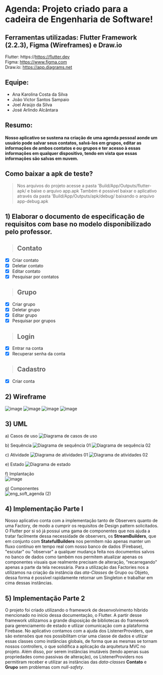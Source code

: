 # Agenda: Projeto criado para a cadeira de Engenharia de Software!

## Ferramentas utilizadas: Flutter Framework (2.2.3), Figma (Wireframes) e Draw.io
Flutter: https://https://flutter.dev <br>
Figma: https://www.figma.com <br>
Draw.io: https://app.diagrams.net <br>

## Equipe:
- Ana Karolina Costa da Silva
- João Victor Santos Sampaio 
- Joel Araújo da Silva
- José Arlindo Alcântara

## Resumo:
#### Nosso aplicativo se sustena na criação de uma agenda pessoal aonde um usuário pode salvar seus contatos, salvá-los em grupos, editar as informações de ambos contatos e ou grupos e ter acesso à essas informações em qualquer dispositivo, tendo em vista que essas informações são salvas em nuvem.

## Como baixar a apk de teste?
> Nos arquivos do projeto acesse a pasta 'Build/App/Outputs/flutter-apk/ e baixe o arquivo app.apk
> Também é possível baixar o aplicativo através da pasta 'Build/App/Outputs/apk/debug/ baixando o arquivo app-debug.apk

## 1) Elaborar o documento de especificação de requisitos com base no modelo disponibilizado pelo professor. 
> ## Contato
- [X] Criar contato
- [X] Deletar contato
- [X] Editar contato
- [X] Pesquisar por contatos

> ## Grupo
- [X] Criar grupo
- [X] Deletar grupo
- [X] Editar grupo
- [X] Pesquisar por grupos

> ## Login
- [X] Entrar na conta
- [X] Recuperar senha da conta

> ## Cadastro
- [X] Criar conta

## 2) Wireframe
![image](https://user-images.githubusercontent.com/42116724/125640690-e8bffe1b-175b-4aa0-b17d-407ed580d275.png)
![image](https://user-images.githubusercontent.com/42116724/125640721-74e5a3aa-28a3-4c92-95b4-d501c63527db.png)
![image](https://user-images.githubusercontent.com/42116724/125640748-848f449e-7982-4d7b-823d-7c942eb2883c.png)
![image](https://user-images.githubusercontent.com/42116724/125640787-e2ec5ac2-cb14-4b4b-8af7-846bca22ed27.png)

## 3) UML
a) Casos de uso
![Diagrama de casos de uso](https://user-images.githubusercontent.com/42116724/125643454-6cdff0c6-37a0-4901-bec8-a2250de4a0ba.png)

b) Sequência
![Diagrama de sequência 01](https://user-images.githubusercontent.com/42116724/125643459-8ffd29d0-6053-463f-bb91-d18c5ac9e8f3.png)
![Diagrama de sequência 02](https://user-images.githubusercontent.com/42116724/125643460-58141172-21a8-47bd-81e4-d3e2932a8cff.png)

c) Atividade
![Diagrama de atividades 01](https://user-images.githubusercontent.com/42116724/125643448-2f9d2b5c-eb8a-4a6c-a67d-0b7f0c324244.png)
![Diagrama de atividades 02](https://user-images.githubusercontent.com/42116724/125643452-43f51888-059d-4cc8-86b0-b15cc1b51cdb.png)

e) Estado
![Diagrama de estado](https://user-images.githubusercontent.com/42116724/125643456-97b9d859-3dbf-421e-8c09-e1196d062642.png)

f) Implantação <br>
![image](https://user-images.githubusercontent.com/42116724/125655992-209cf8c1-13a8-49d8-b4c4-1fae33a09047.png)

g) Componentes <br>
![eng_soft_agenda (2)](https://user-images.githubusercontent.com/42116724/125658412-b1c61c2c-0c23-4b4a-bb11-8a1c72f92953.png)

## 4) Implementação Parte I

Nosso aplicativo conta com a implementação tanto de Observers quanto de uma Factory, de modo a cumprir os requisitos de Design pattern solicitados.
O Flutter por si só já possui uma gama de componentes que nos ajuda a tratar facilmente dessa necessidade de observers, os **StreamBuilders**, que em conjunto com **StatefulBuilders** nos permitem não apenas manter um fluxo contínuo em tempo real com nosso banco de dados (Firebase), "escutar" ou "observar" a qualquer mudança feita nos documentos salvos no banco de dados como também nos permitem atualizar apenas os componentes visuais que realmente precisam de alteração, "recarregando" apenas a parte da tela necessária.
Para a utilização das Factories nos a utilizamos na criação da instância das *ata-Classes* de Grupo ou Objeto, dessa forma é possível rapidamente retornar um Singleton e trabalhar em cima dessas instâncias.

## 5) Implementação Parte 2

O projeto foi criado utilizando o framework de desenvolvimento híbrido mencionado no início dessa documentação, o Flutter. A partir desse framework utilizamos a grande disposição de bibliotecas do framework para gerenciamento de estado e utlizar comunicação com a plataforma Firebase.
No aplicativo contamos com a ajuda dos ListenerProviders, que são extensões que nos possibilitam criar uma classe de dados e utlizar essas classes como instâncias globais, de forma que as mesmas se tornam nossos controllers, o que solidifica a aplicação da arquitetura MVC no projeto.
Além disso, por serem instâncias imutáveis (tendo apenas suas propriedades como passivas de alteração), os ListenerProviders nos permitiram receber e utilizar as instâncias das *data-classes* **Contato** e **Grupo** sem problemas com *null-safety*.





